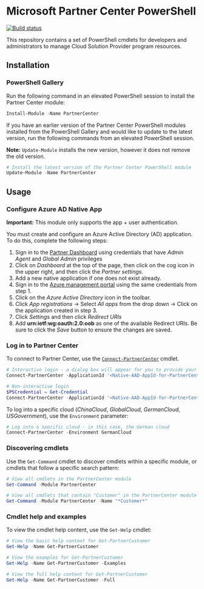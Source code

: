 # Microsoft Partner Center PowerShell

[![Build status](https://partnercenter.visualstudio.com/powershell/_apis/build/status/PowerShell%20master%20CI)](https://partnercenter.visualstudio.com/powershell/_build/latest?definitionId=0)

This repository contains a set of PowerShell cmdlets for developers and administrators to manage Cloud Solution Provider program resources.

## Installation

### PowerShell Gallery

Run the following command in an elevated PowerShell session to install the Partner Center module:

```powershell
Install-Module -Name PartnerCenter
```

If you have an earlier version of the Partner Center PowerShell modules installed from the PowerShell Gallery and would like to update to the latest version, run the following commands from an elevated PowerShell session.

**Note:** `Update-Module` installs the new version, however it does not remove the old version.

```powershell
# Install the latest version of the Partner Center PowerShell module
Update-Module -Name PartnerCenter
```

## Usage

### Configure Azure AD Native App

**Important:** This module only supports the app + user authentication.

You must create and configure an Azure Active Directory (AD) application. To do this, complete the following steps:

1. Sign in to the [Partner Dashboard](https://partner.microsoft.com) using credentials that have *Admin Agent* and *Global Admin* privileges
2. Click on _Dashboard_  at the top of the page, then click on the cog icon in the upper right, and then click the _Partner settings_.
3. Add a new native application if one does not exist already.
4. Sign in to the [Azure management portal](https://portal.azure.com) using the same credentials from step 1.
5. Click on the _Azure Active Directory_ icon in the toolbar.
6. Click _App registrations_ -> Select _All apps_ from the drop down -> Click on the application created in step 3.
7. Click _Settings_ and then click _Redirect URIs_
8. Add **urn:ietf:wg:oauth:2.0:oob** as one of the available Redirect URIs. Be sure to click the _Save_ button to ensure the changes are saved.  

### Log in to Partner Center

To connect to Partner Center, use the [`Connect-PartnerCenter`](docs/help/Connect-PartnerCenter.md) cmdlet.

```powershell
# Interactive login - a dialog box will appear for you to provide your Partner Center credentials
Connect-PartnerCenter -ApplicationId '<Native-AAD-AppId-for-PartnerCenter>'

# Non-interactive login
$PSCredential = Get-Credential
Connect-PartnerCenter -ApplicationId '<Native-AAD-AppId-for-PartnerCenter>' -Credential $PSCredential
```

To log into a specific cloud (_ChinaCloud_, _GlobalCloud_, _GermanCloud_, _USGovernment_), use the `Environment` parameter:

```powershell
# Log into a specific cloud - in this case, the German cloud
Connect-PartnerCenter -Environment GermanCloud
```

### Discovering cmdlets

Use the `Get-Command` cmdlet to discover cmdlets within a specific module, or cmdlets that follow a specific search pattern:

```powershell
# View all cmdlets in the PartnerCenter module
Get-Command -Module PartnerCenter

# View all cmdlets that contain "Customer" in the PartnerCenter module
Get-Command -Module PartnerCenter -Name "*Customer*"
```

### Cmdlet help and examples

To view the cmdlet help content, use the `Get-Help` cmdlet:

```powershell
# View the basic help content for Get-PartnerCustomer
Get-Help -Name Get-PartnerCustomer

# View the examples for Get-PartnerCustomer
Get-Help -Name Get-PartnerCustomer -Examples

# View the full help content for Get-PartnerCustomer
Get-Help -Name Get-PartnerCustomer -Full
```